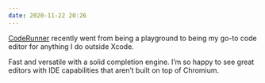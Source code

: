 ```yaml
---
date: 2020-11-22 20:26
---
```


[CodeRunner](https://coderunnerapp.com/) recently went from being a playground to being my go-to code editor for anything I do outside Xcode.

Fast and versatile with a solid completion engine. I’m so happy to see great editors with IDE capabilities that aren’t built on top of Chromium. 

